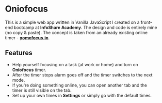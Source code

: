 # Oniofocus
This is a simple web app written in Vanilla JavaScript I created on a front-end bootcamp at **InfoShare Academy**. The design and code is entirely mine (no copy &amp; paste). The concept is taken from an already existing online timer - **[pomofocus.io](https://pomofocus.io/)**.

## Features
* Help yourself focusing on a task (at work or home) and turn on **Oniofocus** timer.
* After the timer stops alarm goes off and the timer switches to the next mode.
* If you're doing something online, you can open another tab and the timer is still visible on the tab.
* Set up your own times in **Settings** or simply go with the default times.
